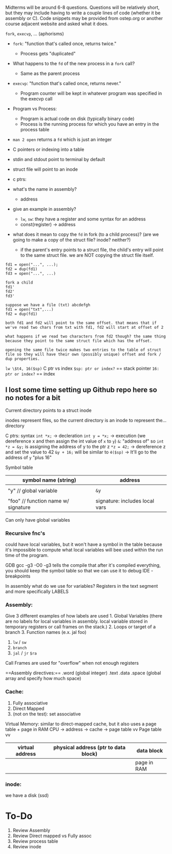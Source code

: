 Midterms will be around 6-8 questions.
Questions will be relatively short, but they may include having to write a couple lines of code (whether it be assembly or C). 
Code snippets may be provided from ostep.org or another course adjacent website and asked what it does.

`fork`, `execvp`, ... (aphorisms)
- `fork`: "function that's called once, returns twice."
	- Process gets "duplicated"
- What happens to the `fd` of the new process in a `fork` call?
	- Same as the parent process

- `execvp`: "function that's called once, returns never."
	- Program counter will be kept in whatever program was specified in the execvp call

- Program vs Process: 
	- Program is actual code on disk (typically binary code) 
	- Process is the running process for which you have an entry in the process table

- `man 2 open` returns a `fd` which is just an integer

- C pointers or indexing into a table

- stdin and stdout point to terminal by default
- struct file will point to an inode 

- c ptrs:
- what's the name in assembly?
	- address
- give an example in assembly?
	- `lw`, `sw`: they have a register and some syntax for an address
	- const(register) -> address 

- what does it mean to copy the `fd` in fork (to a child process)? (are we going to make a copy of the struct file? inode? neither?)
	- if the parent's entry points to a struct file, the child's entry will point to the same struct file. we are NOT copying the struct file itself.
```
fd1 = open("...", ...);
fd2 = dup(fd1)
fd3 = open("...", ...)

fork a child
fd1'
fd2'
fd3'

suppose we have a file (txt) abcdefgh
fd1 = open("txt",...)
fd2 = dup(fd1)

both fd1 and fd2 will point to the same offset. that means that if we've read two chars from txt with fd1, fd2 will start at offset of 2

what happens if we read two characters from fd2 though? the same thing because they point to the same struct file which has the offset.

opening the same file twice makes two entries to the table of struct file so they will have their own (possibly unique) offset and fork / dup properties.
```


`lw \$t4, 16($sp)`
C ptr vs index
`$sp: ptr or index?`   == stack pointer
`16: ptr or index?`    == index

## I lost some time setting up Github repo here so no notes for a bit

Current directory points to a struct inode
	
inodes represent files, so the current directory is an inode to represent the... directory

C ptrs: syntax
`int *x;`  -> decleration
`int y = *x;` -> execution (we dereference x and then assign the int value of `x` to `y`)
`&`: "address of" so `int *z = &y;` is assigning the address of y to the ptr z
`*z = 42;` -> dereference z and set the value to 42
`&y + 16;` will be similar to `4($sp)` -> It'll go to the address of `y` "plus 16"

Symbol table

| symbol name (string)                | address                        |
| ----------------------------------- | ------------------------------ |
|                                     |                                |
| "y" // global variable              | `&y`                           |
|                                     |                                |
| "foo" // function name w/ signature | signature: includes local vars |
Can only have global variables
### Recursive fnc's
could have local variables, but it won't have a symbol in the table because it's impossible to compute what local variables will bee used within the run time of the program.

GDB
gcc -g3 -O0
-g3 tells the compile that after it's compiled everything, you should keep the symbol table so that we can use it to debug
IDE - breakpoints

In assembly what do we use for variables?
	Registers in the text segment and more specifically LABELS

### Assembly:

Give 3 different examples of how labels are used
	1. Global Variables (there are no labels for local variables in assembly. local variable stored in temporary registers or call frames on the stack.)
	2. Loops or target of a branch
	3. Function names (e.x. jal foo)

1. `lw` / `sw`
2. `branch`
3. `jal` / `jr` `$ra`

Call Frames are used for "overflow" when not enough registers 

==Assembly directives:==
.word (global integer)
.text 
.data
.space (global array and specify how much space)

### Cache:
1. Fully associative
2. Direct Mapped
3. (not on the test): set associative

Virtual Memory:
similar to direct-mapped cache, but it also uses a page table + page in RAM
CPU -> address -> cache -> page table
vv Page table vv

| virtual address | physical address (ptr to data block) | data block  |
| --------------- | ------------------------------------ | ----------- |
|                 |                                      | page in RAM |


### inode:
we have a disk (ssd)


# To-Do
1. Review Assembly
2. Review Direct mapped vs Fully assoc
3. Review process table
4. Review inode

